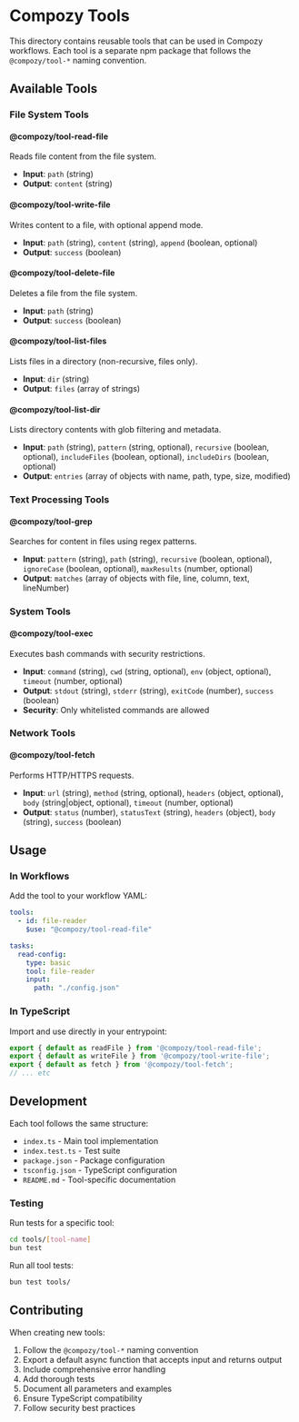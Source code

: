 # Compozy Tools

This directory contains reusable tools that can be used in Compozy workflows. Each tool is a separate npm package that follows the `@compozy/tool-*` naming convention.

## Available Tools

### File System Tools

#### @compozy/tool-read-file
Reads file content from the file system.
- **Input**: `path` (string)
- **Output**: `content` (string)

#### @compozy/tool-write-file
Writes content to a file, with optional append mode.
- **Input**: `path` (string), `content` (string), `append` (boolean, optional)
- **Output**: `success` (boolean)

#### @compozy/tool-delete-file
Deletes a file from the file system.
- **Input**: `path` (string)
- **Output**: `success` (boolean)

#### @compozy/tool-list-files
Lists files in a directory (non-recursive, files only).
- **Input**: `dir` (string)
- **Output**: `files` (array of strings)

#### @compozy/tool-list-dir
Lists directory contents with glob filtering and metadata.
- **Input**: `path` (string), `pattern` (string, optional), `recursive` (boolean, optional), `includeFiles` (boolean, optional), `includeDirs` (boolean, optional)
- **Output**: `entries` (array of objects with name, path, type, size, modified)

### Text Processing Tools

#### @compozy/tool-grep
Searches for content in files using regex patterns.
- **Input**: `pattern` (string), `path` (string), `recursive` (boolean, optional), `ignoreCase` (boolean, optional), `maxResults` (number, optional)
- **Output**: `matches` (array of objects with file, line, column, text, lineNumber)

### System Tools

#### @compozy/tool-exec
Executes bash commands with security restrictions.
- **Input**: `command` (string), `cwd` (string, optional), `env` (object, optional), `timeout` (number, optional)
- **Output**: `stdout` (string), `stderr` (string), `exitCode` (number), `success` (boolean)
- **Security**: Only whitelisted commands are allowed

### Network Tools

#### @compozy/tool-fetch
Performs HTTP/HTTPS requests.
- **Input**: `url` (string), `method` (string, optional), `headers` (object, optional), `body` (string|object, optional), `timeout` (number, optional)
- **Output**: `status` (number), `statusText` (string), `headers` (object), `body` (string), `success` (boolean)

## Usage

### In Workflows

Add the tool to your workflow YAML:

```yaml
tools:
  - id: file-reader
    $use: "@compozy/tool-read-file"

tasks:
  read-config:
    type: basic
    tool: file-reader
    input:
      path: "./config.json"
```

### In TypeScript

Import and use directly in your entrypoint:

```typescript
export { default as readFile } from '@compozy/tool-read-file';
export { default as writeFile } from '@compozy/tool-write-file';
export { default as fetch } from '@compozy/tool-fetch';
// ... etc
```

## Development

Each tool follows the same structure:
- `index.ts` - Main tool implementation
- `index.test.ts` - Test suite
- `package.json` - Package configuration
- `tsconfig.json` - TypeScript configuration
- `README.md` - Tool-specific documentation

### Testing

Run tests for a specific tool:
```bash
cd tools/[tool-name]
bun test
```

Run all tool tests:
```bash
bun test tools/
```

## Contributing

When creating new tools:
1. Follow the `@compozy/tool-*` naming convention
2. Export a default async function that accepts input and returns output
3. Include comprehensive error handling
4. Add thorough tests
5. Document all parameters and examples
6. Ensure TypeScript compatibility
7. Follow security best practices